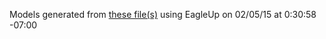 Models generated from [these file(s)](https://raw.github.com/sparkfun/LilyPixel/913aabc2d89a90963525f5817ab42902e4ee49c3/Hardware/LilyPixel.brd) using EagleUp on 02/05/15 at 0:30:58 -07:00
